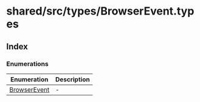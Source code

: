 # shared/src/types/BrowserEvent.types

## Index

### Enumerations

| Enumeration | Description |
| ------ | ------ |
| [BrowserEvent](enumerations/browser-event.md) | - |
